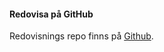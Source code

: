 #### Redovisa på GitHub

Redovisnings repo finns på [Github](https://github.com/henrikfredriksson/design).
